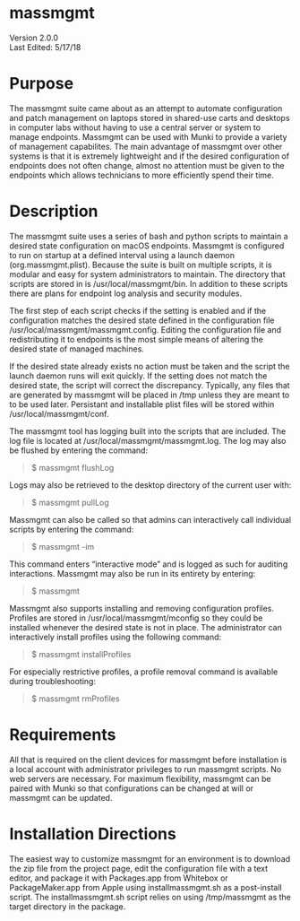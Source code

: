 # massmgmt
Version 2.0.0                                                             
Last Edited: 5/17/18                                                                                                 

# Purpose
The massmgmt suite came about as an attempt to automate configuration and patch management
on laptops stored in shared-use carts and desktops in computer labs without having to use
a central server or system to manage endpoints. Massmgmt can be used with Munki to provide
a variety of management capabilites. The main advantage of massmgmt over other systems is
that it is extremely lightweight and if the desired configuration of endpoints does not
often change, almost no attention must be given to the endpoints which allows technicians
to more efficiently spend their time.

# Description
The massmgmt suite uses a series of bash and python scripts to maintain a desired 
state configuration on macOS endpoints. Massmgmt is configured to run on startup
at a defined interval using a launch daemon (org.massmgmt.plist). Because the 
suite is built on multiple scripts, it is modular and easy for system administrators to maintain. 
The directory that scripts are stored in is /usr/local/massmgmt/bin.
In addition to these scripts there are plans for endpoint log analysis and security
modules.

The first step of each script checks if the setting is enabled and if the 
configuration matches the desired state defined in the configuration file
/usr/local/massmgmt/massmgmt.config. Editing the configuration file and
redistributing it to endpoints is the most simple means of altering the desired
state of managed machines.

If the desired state already exists no action must be taken and the script the 
launch daemon runs will exit quickly. If the setting does not match the desired 
state, the script will correct the discrepancy. Typically, any files that are 
generated by massmgmt will be placed in /tmp unless they are meant to to be used 
later. Persistant and installable plist files will be stored within 
/usr/local/massmgmt/conf.

The massmgmt tool has logging built into the scripts that are included. The
log file is located at /usr/local/massmgmt/massmgmt.log. The log may also be
flushed by entering the command:

> $ massmgmt flushLog

Logs may also be retrieved to the desktop directory of the current user with:

> $ massmgmt pullLog

Massmgmt can also be called so that admins can interactively call individual scripts
by entering the command:

> $ massmgmt -im

This command enters “interactive mode” and is logged as such for auditing
interactions. Massmgmt may also be run in its entirety by entering:

> $ massmgmt

Massmgmt also supports installing and removing configuration profiles. Profiles are
stored in /usr/local/massmgmt/mconfig so they could be installed whenever the desired
state is not in place. The administrator can interactively install profiles using the
following command:

> $ massmgmt installProfiles

For especially restrictive profiles, a profile removal command is available during
troubleshooting:

> $ massmgmt rmProfiles

# Requirements

All that is required on the client devices for massmgmt before installation is a local account 
with administrator privileges to run massmgmt scripts. No web servers are 
necessary. For maximum flexibility, massmgmt can be paired with Munki so that configurations
can be changed at will or massmgmt can be updated.

# Installation Directions

The easiest way to customize massmgmt for an environment is to download the zip file
from the project page, edit the configuration file with a text editor, and package it
with Packages.app from Whitebox or PackageMaker.app from Apple using installmassmgmt.sh
as a post-install script. The installmassmgmt.sh script relies on using /tmp/massmgmt
as the target directory in the package.
